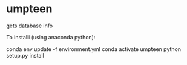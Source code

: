 # umpteen
gets database info

To installi (using anaconda python):

conda env update -f environment.yml
conda activate umpteen
python setup.py install



